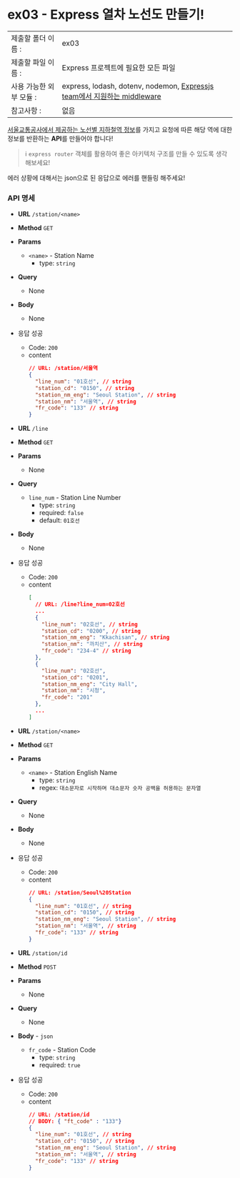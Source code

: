 # ex03 - Express 열차 노선도 만들기!

|                      |                                         |
| :--------------------| --------------------------------------- |
|   제출할 폴더 이름 :     |  ex03                                  |
|   제출할 파일 이름 :     | Express 프로젝트에 필요한 모든 파일 |
|   사용 가능한 외부 모듈 : |  express, lodash, dotenv, nodemon, [Expressjs team에서 지원하는 middleware](http://expressjs.com/en/resources/middleware.html)  |
|   참고사항 :           |  없음                                    |

[서울교통공사에서 제공하는 노선별 지하철역 정보](ex03/서울교통공사%20노선별%20지하철역%20정보.json)를 가지고 요청에 따른 해당 역에 대한 정보를 반환하는 **API**를 만들어야 합니다!

> ℹ️ `express router` 객체를 활용하여 좋은 아키텍처 구조를 만들 수 있도록 생각 해보세요!

에러 상황에 대해서는 json으로 된 응답으로 에러를 핸들링 해주세요!

### API 명세

- **URL**
  `/station/<name>`
- **Method**
  `GET`
- **Params**
  - `<name>` - Station Name
    - type: `string`
- **Query**
  - None
- **Body**
  - None
- 응답 성공
  - Code: `200`
  - content
    ```json
    // URL: /station/서울역
    {
      "line_num": "01호선", // string
      "station_cd": "0150", // string
      "station_nm_eng": "Seoul Station", // string
      "station_nm": "서울역", // string
      "fr_code": "133" // string
    }
    ```

- **URL**
  `/line`
- **Method**
  `GET`
- **Params**
  - None
- **Query**
  - `line_num` - Station Line Number
    - type: `string`
    - required: `false`
    - default: `01호선`
- **Body**
  - None
- 응답 성공
  - Code: `200`
  - content
    ```json
    [
      // URL: /line?line_num=02호선
      ...
      {
        "line_num": "02호선", // string
        "station_cd": "0200", // string
        "station_nm_eng": "Kkachisan", // string
        "station_nm": "까치산", // string
        "fr_code": "234-4" // string
      },
      {
        "line_num": "02호선",
        "station_cd": "0201",
        "station_nm_eng": "City Hall",
        "station_nm": "시청",
        "fr_code": "201"
      },
      ...
    ]
    ```

- **URL**
  `/station/<name>`
- **Method**
  `GET`
- **Params**
  - `<name>` - Station English Name
    - type: `string`
    - regex: `대소문자로 시작하며 대소문자 숫자 공백을 허용하는 문자열`
- **Query**
  - None
- **Body**
  - None
- 응답 성공
  - Code: `200`
  - content
    ```json
    // URL: /station/Seoul%20Station
    {
      "line_num": "01호선", // string
      "station_cd": "0150", // string
      "station_nm_eng": "Seoul Station", // string
      "station_nm": "서울역", // string
      "fr_code": "133" // string
    }
    ```

- **URL**
  `/station/id`
- **Method**
  `POST`
- **Params**
  - None
- **Query**
  - None
- **Body** - `json`
  - `fr_code` - Station Code
    - type: `string`
    - required: `true`
- 응답 성공
  - Code: `200`
  - content
    ```json
    // URL: /station/id
    // BODY: { "ft_code" : "133"}
    {
      "line_num": "01호선", // string
      "station_cd": "0150", // string
      "station_nm_eng": "Seoul Station", // string
      "station_nm": "서울역", // string
      "fr_code": "133" // string
    }
    ```
